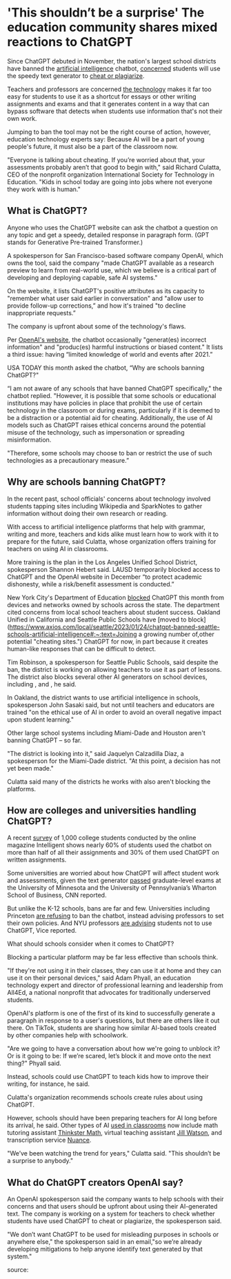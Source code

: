 # 'This shouldn’t be a surprise' The education community shares mixed reactions to ChatGPT

Since ChatGPT debuted in November, the nation's largest school districts have banned the [artificial intelligence](https://www.usatoday.com/story/life/2021/07/31/education-can-enhanced-through-technology-like-ai/7939422002/) chatbot, [concerned](https://www.usatoday.com/story/tech/2018/12/10/pew-study-ai-mostly-positive-humans-2030/2230672002/) students will use the speedy text generator to [cheat or plagiarize](https://www.usatoday.com/story/tech/2023/01/27/chatgpt-buzzfeed-ai/11129947002/). 

Teachers and professors are concerned [the technology](https://www.usatoday.com/story/money/personalfinance/real-estate/2023/01/31/real-esatate-agents-chatgpt-ai/11155895002/) makes it far too easy for students to use it as a shortcut for essays or other writing assignments and exams and that it generates content in a way that can bypass software that detects when students use information that's not their own work. 

Jumping to ban the tool may not be the right course of action, however, education technology experts say: Because AI will be a part of young people's future, it must also be a part of the classroom now. 

"Everyone is talking about cheating. If you’re worried about that, your assessments probably aren’t that good to begin with," said Richard Culatta, CEO of the nonprofit organization International Society for Technology in Education. "Kids in school today are going into jobs where not everyone they work with is human."

## What is ChatGPT?

Anyone who uses the ChatGPT website can ask the chatbot a question on any topic and get a speedy, detailed response in paragraph form. (GPT stands for Generative Pre-trained Transformer.) 

A spokesperson for San Francisco-based software company OpenAI, which owns the tool, said the company "made ChatGPT available as a research preview to learn from real-world use, which we believe is a critical part of developing and deploying capable, safe AI systems."

On the website, it lists ChatGPT's positive attributes as its capacity to "remember what user said earlier in conversation" and "allow user to provide follow-up corrections,” and how it's trained "to decline inappropriate requests.”

The company is upfront about some of the technology's flaws.

Per [OpenAI's website](https://openai.com/blog/chatgpt/), the chatbot occasionally "generat(es) incorrect information" and "produc(es) harmful instructions or biased content." It lists a third issue: having “limited knowledge of world and events after 2021.” 

USA TODAY this month asked the chatbot, “Why are schools banning ChatGPT?"

“I am not aware of any schools that have banned ChatGPT specifically," the chatbot replied. "However, it is possible that some schools or educational institutions may have policies in place that prohibit the use of certain technology in the classroom or during exams, particularly if it is deemed to be a distraction or a potential aid for cheating. Additionally, the use of AI models such as ChatGPT raises ethical concerns around the potential misuse of the technology, such as impersonation or spreading misinformation.

"Therefore, some schools may choose to ban or restrict the use of such technologies as a precautionary measure.”

## Why are schools banning ChatGPT?

In the recent past, school officials' concerns about technology involved students tapping sites including Wikipedia and SparkNotes to gather information without doing their own research or reading.

With access to artificial intelligence platforms that help with grammar, writing and more, teachers and kids alike must learn how to work with it to prepare for the future, said Culatta, whose organization offers training for teachers on using AI in classrooms. 

More training is the plan in the Los Angeles Unified School District, spokesperson Shannon Hebert said. LAUSD temporarily blocked access to ChatGPT and the OpenAI website in December “to protect academic dishonesty, while a risk/benefit assessment is conducted.”

New York City's Department of Education [blocked](https://ny.chalkbeat.org/2023/1/3/23537987/nyc-schools-ban-chatgpt-writing-artificial-intelligence) ChatGPT this month from devices and networks owned by schools across the state. The department cited concerns from local school teachers about student success. Oakland Unified in California and Seattle Public Schools have [moved to block](https://www.axios.com/local/seattle/2023/01/24/chatgpt-banned-seattle-schools-artificial-intelligence#:~:text=Joining a growing number of,other potential "cheating sites.") ChatGPT for now, in part because it creates human-like responses that can be difficult to detect.

Tim Robinson, a spokesperson for Seattle Public Schools, said despite the ban, the district is working on allowing teachers to use it as part of lessons. The district also blocks several other AI generators on school devices, including , and , he said.

In Oakland, the district wants to use artificial intelligence in schools, spokesperson John Sasaki said, but not until teachers and educators are trained "on the ethical use of AI in order to avoid an overall negative impact upon student learning."

Other large school systems including Miami-Dade and Houston aren't banning ChatGPT – so far. 

"The district is looking into it," said Jaquelyn Calzadilla Diaz, a spokesperson for the Miami-Dade district. "At this point, a decision has not yet been made."

Culatta said many of the districts he works with also aren't blocking the platforms. 

## How are colleges and universities handling ChatGPT?

A recent [survey](https://www.intelligent.com/nearly-1-in-3-college-students-have-used-chatgpt-on-written-assignments/) of 1,000 college students conducted by the online magazine Intelligent shows nearly 60% of students used the chatbot on more than half of all their assignments and 30% of them used ChatGPT on written assignments.

Some universities are worried about how ChatGPT will affect student work and assessments, given the text generator [passed](https://www.cnn.com/2023/01/26/tech/chatgpt-passes-exams/index.html) graduate-level exams at the University of Minnesota and the University of Pennsylvania’s Wharton School of Business, CNN reported.

But unlike the K-12 schools, bans are far and few. Universities including Princeton [are refusing](https://www.dailyprincetonian.com/article/2023/01/university-declines-ban-chatgpt-releases-faculty-guidance-for-usage) to ban the chatbot, instead advising professors to set their own policies. And NYU professors [are advising](https://www.vice.com/en/article/n7zxe7/nyu-professors-tell-their-students-do-not-use-chatgpt) students not to use ChatGPT, Vice reported.

What should schools consider when it comes to ChatGPT?

Blocking a particular platform may be far less effective than schools think.

"If they're not using it in their classes, they can use it at home and they can use it on their personal devices," said Adam Phyall, an education technology expert and director of professional learning and leadership from All4Ed, a national nonprofit that advocates for traditionally underserved students.

OpenAI's platform is one of the first of its kind to successfully generate a paragraph in response to a user's questions, but there are others like it out there. On TikTok, students are sharing how similar AI-based tools created by other companies help with schoolwork.

"Are we going to have a conversation about how we're going to unblock it? Or is it going to be: If we’re scared, let’s block it and move onto the next thing?" Phyall said. 

Instead, schools could use ChatGPT to teach kids how to improve their writing, for instance, he said.

Culatta's organization recommends schools create rules about using ChatGPT.

However, schools should have been preparing teachers for AI long before its arrival, he said. Other types of AI [used in classrooms](https://onlinedegrees.sandiego.edu/artificial-intelligence-education/) now include math tutoring assistant [Thinkster Math](https://hellothinkster.com/), virtual teaching assistant [Jill Watson](https://dilab.gatech.edu/a-suite-of-online-learning-tools/), and transcription service [Nuance](https://www.nuance.com/dragon/transcription-solutions.html).

"We’ve been watching the trend for years," Culatta said. "This shouldn’t be a surprise to anybody."

## What do ChatGPT creators OpenAI say?

An OpenAI spokesperson said the company wants to help schools with their concerns and that users should be upfront about using their AI-generated text. The company is working on a system for teachers to check whether students have used ChatGPT to cheat or plagiarize, the spokesperson said.

"We don’t want ChatGPT to be used for misleading purposes in schools or anywhere else," the spokesperson said in an email,"so we’re already developing mitigations to help anyone identify text generated by that system."

source: [](https://www.usatoday.com/story/news/education/2023/01/30/chatgpt-going-banned-teachers-sound-alarm-new-ai-tech/11069593002/)